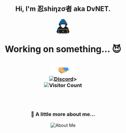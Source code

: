 <!DOCTYPE html>
<!-- ---------------------------------------------------------------------------------------------------- -->
<div align="center">
    <h2>Hi, I'm 忍shiηzσ者 aka DvNET.</h2>
    <img src="https://github.com/0xAbdulKhalid/0xAbdulKhalid/raw/main/assets/mdImages/about_me.gif" alt="Profile Image"
        width="50px">
    <br>
    <p style="font-size:28px;"><b>Working on something... 😈</b></p>
    <h3>
        <img src="https://github.com/0xAbdulKhalid/0xAbdulKhalid/raw/main/assets/mdImages/handshake.gif" alt="Handshake"
            width="80"><br>
        <a href="https://discord.com/users/1083102293496451108"><img
                src="https://img.shields.io/badge/Discord-%235865F2.svg?style=for-the-badge&logo=discord&logoColor=white"
                alt="Discord"></a>><br>
        <img src="https://komarev.com/ghpvc/?username=Pahasara&color=blue" alt="Visitor Count">
    </h3>
    <br> <br>
</div>
<!-- ---------------------------------------------------------------------------------------------------- -->

<div align="center">
    <h3 style="padding:0;"><b>👻 A little more about me...</b></h3>
    <img src="https://github.com/Pahasara/Pahasara/assets/46932317/2268c96b-51db-4585-8bff-140186dce428" alt="About Me"
        width="560">
</div>
<!-- ---------------------------------------------------------------------------------------------------- -->
